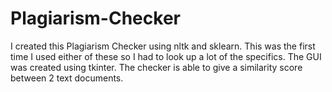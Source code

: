 # Plagiarism-Checker
I created this Plagiarism Checker using nltk and sklearn.
This was the first time I used either of these so I had to look up a lot of the specifics.
The GUI was created using tkinter.
The checker is able to give a similarity score between 2 text documents. 
